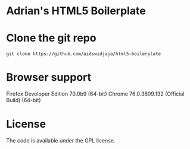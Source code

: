 # Adrian's HTML5 Boilerplate

# Clone the git repo

```
git clone https://github.com/aidswidjaja/html5-boilerplate
```

# Browser support

Firefox Developer Edition 70.0b9 (64-bit)
Chrome 76.0.3809.132 (Official Build) (64-bit)

# License

The code is available under the GPL license.
